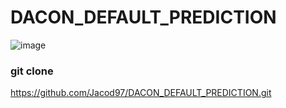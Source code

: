 # DACON_DEFAULT_PREDICTION

![image](https://github.com/user-attachments/assets/6b2cf415-1109-494a-9b0d-7a00e06cd763)

### git clone
https://github.com/Jacod97/DACON_DEFAULT_PREDICTION.git